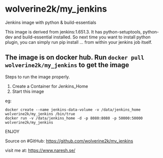 # wolverine2k/my_jenkins

Jenkins image with python &amp; build-essentials

This image is derived from jenkins:1.651.3. It has python-setuptools, python-dev
and build-essential installed. So next time you want to install python plugin,
you can simply run pip install ... from within your jenkins job itself.

## The image is on docker hub. Run `docker pull wolverine2k/my_jenkins` to get the image

Steps to run the image properly.
 1. Create a Container for Jenkins_Home
 2. Start this image

eg:
```docker
docker create --name jenkins-data-volume -v /data/jenkins_home wolverine2k/my_jenkins /bin/true
docker run -v /data/jenkins_home -d -p 8080:8080 -p 50000:50000 wolverine2k/my_jenkins
```

ENJOY

Source on #GitHub: https://github.com/wolverine2k/my_jenkins

visit me at: https://www.naresh.se/
